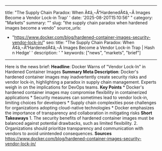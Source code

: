 ﻿---

title: "The Supply Chain Paradox: When Ã¢â‚¬Å“HardenedÃ¢â‚¬Â Images Become a Vendor Lock-in Trap'
'
date: '2025-08-20T15:10:56"
"
category: "Markets"
summary: ""
slug: "the supply chain paradox when hardened images become a vendo"
source_urls:
  - "https://www.docker.com/blog/hardened-container-images-security-vendor-lock-in/"
seo:
  title: "The Supply Chain Paradox: When Ã¢â‚¬Å“HardenedÃ¢â‚¬Â Images Become a Vendor Lock-in Trap | Hash n Hedge'
'
  description: '
"
  keywords: ["news", "markets", "brief"]

---
Here is the news brief:  **Headline**: Docker Warns of "Vendor Lock-In" in Hardened Container Images  **Summary Meta Description**: Docker's hardened container images may inadvertently create security risks and vendor lock-in, highlighting a paradox in supply chain management. Experts weigh in on the implications for DevOps teams.  **Key Points**  * Docker's hardened container images may compromise flexibility in containerized applications * Security measures can sometimes lead to vendor lock-in, limiting choices for developers * Supply chain complexities pose challenges for organizations adopting cloud-native technologies * Docker emphasizes the importance of transparency and collaboration in mitigating risks  **Short Takeaways**  1. The security benefits of hardened container images must be balanced against potential drawbacks, such as limited flexibility. 2. Organizations should prioritize transparency and communication with vendors to avoid unintended consequences.  **Sources** https://www.docker.com/blog/hardened-container-images-security-vendor-lock-in/ 
